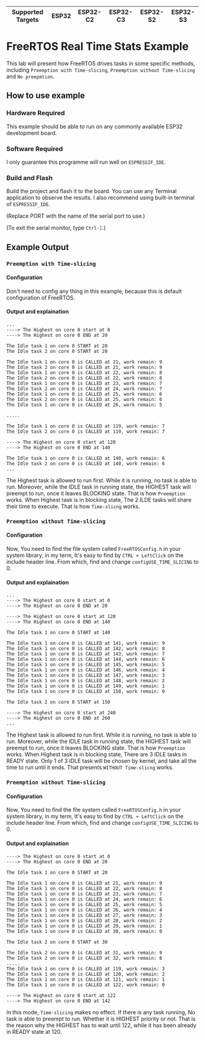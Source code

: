 | Supported Targets | ESP32 | ESP32-C2 | ESP32-C3 | ESP32-S2 | ESP32-S3 |
| ----------------- | ----- | -------- | -------- | -------- | -------- |

# FreeRTOS Real Time Stats Example

This lab will present how FreeRTOS drives tasks in some specific methods, including `Preemption with Time-slicing`, `Preemption without Time-slicing` and `No preepmtion`.

## How to use example

### Hardware Required

This example should be able to run on any commonly available ESP32 development board.

### Software Required

I only guarantee this programme will run well on ``ESPRESSIF_IDE``.

### Build and Flash

Build the project and flash it to the board. You can use any Terminal application to observe the results. I also recommend using built-in terminal of ``ESPRESSIF_IDE``.

(Replace PORT with the name of the serial port to use.)

(To exit the serial monitor, type ``Ctrl-]``.)


## Example Output

### `Preemption with Time-slicing`

#### Configuration

Don't need to config any thing in this example, because this is default configuration of FreeRTOS.

#### Output and explaination

```
...
----> The Highest on core 0 start at 0
----> The Highest on core 0 END at 20

The Idle task 1 on core 0 START at 20
The Idle task 2 on core 0 START at 20

The Idle task 1 on core 0 is CALLED at 21, work remain: 9
The Idle task 2 on core 0 is CALLED at 21, work remain: 9
The Idle task 1 on core 0 is CALLED at 22, work remain: 8
The Idle task 2 on core 0 is CALLED at 22, work remain: 8
The Idle task 1 on core 0 is CALLED at 23, work remain: 7
The Idle task 2 on core 0 is CALLED at 24, work remain: 7
The Idle task 1 on core 0 is CALLED at 25, work remain: 6
The Idle task 2 on core 0 is CALLED at 25, work remain: 6
The Idle task 1 on core 0 is CALLED at 26, work remain: 5

.....

The Idle task 1 on core 0 is CALLED at 119, work remain: 7
The Idle task 2 on core 0 is CALLED at 119, work remain: 7

----> The Highest on core 0 start at 120
----> The Highest on core 0 END at 140

The Idle task 1 on core 0 is CALLED at 140, work remain: 6
The Idle task 2 on core 0 is CALLED at 140, work remain: 6
...
```

The Highest task is allowed to run first. While it is running, no task is able to run. Moreover, while the IDLE task in running state, the HIGHEST task will preempt to run, once it leaves BLOCKING state. That is how ``Preemption`` works.
When Highest task is in blocking state, The 2 ILDE tasks will share their time to execute. That is how ``Time-slicng`` works.

### `Preemption without Time-slicing`

#### Configuration

Now, You need to find the file system called ``FreeRTOSConfig.h`` in your system library, in my term, It's easy to find by ``CTRL + LeftClick`` on the include header line. From which, find  and change `configUSE_TIME_SLICING` to 0.

#### Output and explaination

```
...
----> The Highest on core 0 start at 0
----> The Highest on core 0 END at 20

----> The Highest on core 0 start at 120
----> The Highest on core 0 END at 140

The Idle task 1 on core 0 START at 140

The Idle task 1 on core 0 is CALLED at 141, work remain: 9
The Idle task 1 on core 0 is CALLED at 142, work remain: 8
The Idle task 1 on core 0 is CALLED at 143, work remain: 7
The Idle task 1 on core 0 is CALLED at 144, work remain: 6
The Idle task 1 on core 0 is CALLED at 145, work remain: 5
The Idle task 1 on core 0 is CALLED at 146, work remain: 4
The Idle task 1 on core 0 is CALLED at 147, work remain: 3
The Idle task 1 on core 0 is CALLED at 148, work remain: 2
The Idle task 1 on core 0 is CALLED at 149, work remain: 1
The Idle task 1 on core 0 is CALLED at 150, work remain: 0

The Idle task 2 on core 0 START at 150

----> The Highest on core 0 start at 240
----> The Highest on core 0 END at 260
...
```

The Highest task is allowed to run first. While it is running, no task is able to run. Moreover, while the IDLE task in running state, the HIGHEST task will preempt to run, once it leaves BLOCKING state. That is how ``Preemption`` works.
When Highest task is in blocking state, There are 3 IDLE tasks in READY state. Only 1 of 3 IDLE task will be chosen by kernel, and take all the time to run until it ends. That presents ``WITHOUT Time-slicng`` works.

### `Preemption without Time-slicing`

#### Configuration

Now, You need to find the file system called ``FreeRTOSConfig.h`` in your system library, in my term, It's easy to find by ``CTRL + LeftClick`` on the include header line. From which, find  and change `configUSE_TIME_SLICING` to 0.

#### Output and explaination

```
----> The Highest on core 0 start at 0
----> The Highest on core 0 END at 20

The Idle task 1 on core 0 START at 20

The Idle task 1 on core 0 is CALLED at 21, work remain: 9
The Idle task 1 on core 0 is CALLED at 22, work remain: 8
The Idle task 1 on core 0 is CALLED at 23, work remain: 7
The Idle task 1 on core 0 is CALLED at 24, work remain: 6
The Idle task 1 on core 0 is CALLED at 25, work remain: 5
The Idle task 1 on core 0 is CALLED at 26, work remain: 4
The Idle task 1 on core 0 is CALLED at 27, work remain: 3
The Idle task 1 on core 0 is CALLED at 28, work remain: 2
The Idle task 1 on core 0 is CALLED at 29, work remain: 1
The Idle task 1 on core 0 is CALLED at 30, work remain: 0

The Idle task 2 on core 0 START at 30

The Idle task 2 on core 0 is CALLED at 31, work remain: 9
The Idle task 2 on core 0 is CALLED at 32, work remain: 8
.....
The Idle task 1 on core 0 is CALLED at 119, work remain: 3
The Idle task 1 on core 0 is CALLED at 120, work remain: 2
The Idle task 1 on core 0 is CALLED at 121, work remain: 1
The Idle task 1 on core 0 is CALLED at 122, work remain: 0

----> The Highest on core 0 start at 122
----> The Highest on core 0 END at 142
```

In this mode, `Time-slicing` makes no effect. If there is any task running, No task is able to preempt to run. Whether it is HIGHEST priority or not.
That is the reason why the HIGHEST has to wait until 122, while it has been already in READY state at 120. 